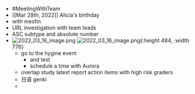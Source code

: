 - #MeetingWithTeam
- [[Mar 28th, 2022]] Alicia's birthday
- with mesfin
- URL investigation with team teads
- ASC subtype and absolute number
- ![2022_03_16_image.png](https://cdn.logseq.com/%2Fe665ccdc-ca08-4e13-adf4-2c2994386a2bd5424987-1013-46af-8c60-d66dae7ba52d2022_03_16_image.png?Expires=4801003334&Signature=cDgRrt0RjQCdQAUrzuu2CriMG0n5CKJIoW7pcfC5n8V3xHc4hYE-3eWiZV24gifuCFzmXDEcx4im0Z8AynwcK-ZybNYq0uwiIiUSAfP3jfVCXWA5ajN5Pl0s6DqnAgqregZfws4kKQAE0GDLN~vD3gpg0F07xtfU1BdKqyh6bxV2fmqXBnffT3sEE~iK1Gk-1mijfXBdyfmMkjwCAtuMaoSZMWBlpn5BL2dw5rp4~VvDYDI-WnXThZreBuM8ScU19cXAb~KjhNK5ML-ClPBYcJRc2DAszGW9EIeRZWeMdqfBn0VEa7M3WiVf-oMXCIJ6bKKuG4yQ6nvolqtcNjGZbw__&Key-Pair-Id=APKAJE5CCD6X7MP6PTEA) ![2022_03_16_image.png](https://cdn.logseq.com/%2Fe665ccdc-ca08-4e13-adf4-2c2994386a2bc284554e-58f0-4742-b7d4-522290d44c4b2022_03_16_image.png?Expires=4801003336&Signature=IgQqN~htg~8MPZZOxlfst0gVm6jsCqFNSr13MFVPO0u9EoA1eDmJNETuzcIIXe610vTGa9rx-0xAbgNKI~c9hX2kRcGtz4oGm84xKDMCK7A-etGwvrq7jZeJYuVlsp8bzqAPUwbHkCujjqJi4JjDh1qZUbEs9DFvaJdSyvOLZJLwUCjXDivjtpz53kUnMnCo144lojSDPCHggaRzT4tzfv7oqw--DRMhP6wgMYAREBeotUaMugb5j7vy~cRszCV6tEuKMsqs8uA~klTz5K171909D7m0uwts2FOxKRvE4Y0xHAlMrjIEex9Ls7WOK8EvbaLKZNHzPWfDKqOod7y7PA__&Key-Pair-Id=APKAJE5CCD6X7MP6PTEA){:height 484, :width 776}
	- go to the hygine event
		- and test
		- schedule a time with Aurora
	- overlap study latest report action items with high risk graders
	- 日语 genki
	-